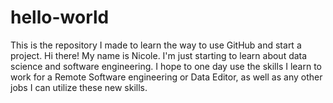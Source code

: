 # hello-world
This is the repository I made to learn the way to use GitHub and start a project.
Hi there! My name is Nicole. I'm just starting to learn about data science and software engineering. 
I hope to one day use the skills I learn to work for a Remote Software engineering or Data Editor, as well as any other jobs I can utilize these new skills.
